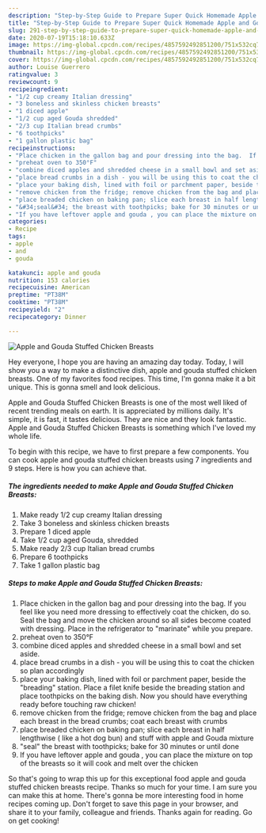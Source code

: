 ```yaml
---
description: "Step-by-Step Guide to Prepare Super Quick Homemade Apple and Gouda Stuffed Chicken Breasts"
title: "Step-by-Step Guide to Prepare Super Quick Homemade Apple and Gouda Stuffed Chicken Breasts"
slug: 291-step-by-step-guide-to-prepare-super-quick-homemade-apple-and-gouda-stuffed-chicken-breasts
date: 2020-07-19T15:18:10.633Z
image: https://img-global.cpcdn.com/recipes/4857592492851200/751x532cq70/apple-and-gouda-stuffed-chicken-breasts-recipe-main-photo.jpg
thumbnail: https://img-global.cpcdn.com/recipes/4857592492851200/751x532cq70/apple-and-gouda-stuffed-chicken-breasts-recipe-main-photo.jpg
cover: https://img-global.cpcdn.com/recipes/4857592492851200/751x532cq70/apple-and-gouda-stuffed-chicken-breasts-recipe-main-photo.jpg
author: Louise Guerrero
ratingvalue: 3
reviewcount: 9
recipeingredient:
- "1/2 cup creamy Italian dressing"
- "3 boneless and skinless chicken breasts"
- "1 diced apple"
- "1/2 cup aged Gouda shredded"
- "2/3 cup Italian bread crumbs"
- "6 toothpicks"
- "1 gallon plastic bag"
recipeinstructions:
- "Place chicken in the gallon bag and pour dressing into the bag.  If you feel like you need more dressing to effectively coat the chicken, do so.  Seal the bag and move the chicken around so all sides become coated with dressing.  Place in the refrigerator to &#34;marinate&#34; while you prepare."
- "preheat oven to 350°F"
- "combine diced apples and shredded cheese in a small bowl and set aside."
- "place bread crumbs in a dish - you will be using this to coat the chicken so plan accordingly"
- "place your baking dish, lined with foil or parchment paper, beside the &#34;breading&#34; station.  Place a filet knife beside the breading station and place toothpicks on the baking dish.  Now you should have everything ready before touching raw chicken!"
- "remove chicken from the fridge; remove chicken from the bag and place each breast in the bread crumbs; coat each breast with crumbs"
- "place breaded chicken on baking pan; slice each breast in half lengthwise ( like a hot dog bun) and stuff with apple and Gouda mixture"
- "&#34;seal&#34; the breast with toothpicks; bake for 30 minutes or until done"
- "If you have leftover apple and gouda , you can place the mixture on top of the breasts so it will cook and melt over the chicken"
categories:
- Recipe
tags:
- apple
- and
- gouda

katakunci: apple and gouda 
nutrition: 153 calories
recipecuisine: American
preptime: "PT38M"
cooktime: "PT38M"
recipeyield: "2"
recipecategory: Dinner

---
```



![Apple and Gouda Stuffed Chicken Breasts](https://img-global.cpcdn.com/recipes/4857592492851200/751x532cq70/apple-and-gouda-stuffed-chicken-breasts-recipe-main-photo.jpg)

Hey everyone, I hope you are having an amazing day today. Today, I will show you a way to make a distinctive dish, apple and gouda stuffed chicken breasts. One of my favorites food recipes. This time, I'm gonna make it a bit unique. This is gonna smell and look delicious.

Apple and Gouda Stuffed Chicken Breasts is one of the most well liked of recent trending meals on earth. It is appreciated by millions daily. It's simple, it is fast, it tastes delicious. They are nice and they look fantastic. Apple and Gouda Stuffed Chicken Breasts is something which I've loved my whole life.




To begin with this recipe, we have to first prepare a few components. You can cook apple and gouda stuffed chicken breasts using 7 ingredients and 9 steps. Here is how you can achieve that.

##### The ingredients needed to make Apple and Gouda Stuffed Chicken Breasts:

1. Make ready 1/2 cup creamy Italian dressing
1. Take 3 boneless and skinless chicken breasts
1. Prepare 1 diced apple
1. Take 1/2 cup aged Gouda, shredded
1. Make ready 2/3 cup Italian bread crumbs
1. Prepare 6 toothpicks
1. Take 1 gallon plastic bag




##### Steps to make Apple and Gouda Stuffed Chicken Breasts:

1. Place chicken in the gallon bag and pour dressing into the bag.  If you feel like you need more dressing to effectively coat the chicken, do so.  Seal the bag and move the chicken around so all sides become coated with dressing.  Place in the refrigerator to &#34;marinate&#34; while you prepare.
1. preheat oven to 350°F
1. combine diced apples and shredded cheese in a small bowl and set aside.
1. place bread crumbs in a dish - you will be using this to coat the chicken so plan accordingly
1. place your baking dish, lined with foil or parchment paper, beside the &#34;breading&#34; station.  Place a filet knife beside the breading station and place toothpicks on the baking dish.  Now you should have everything ready before touching raw chicken!
1. remove chicken from the fridge; remove chicken from the bag and place each breast in the bread crumbs; coat each breast with crumbs
1. place breaded chicken on baking pan; slice each breast in half lengthwise ( like a hot dog bun) and stuff with apple and Gouda mixture
1. &#34;seal&#34; the breast with toothpicks; bake for 30 minutes or until done
1. If you have leftover apple and gouda , you can place the mixture on top of the breasts so it will cook and melt over the chicken




So that's going to wrap this up for this exceptional food apple and gouda stuffed chicken breasts recipe. Thanks so much for your time. I am sure you can make this at home. There's gonna be more interesting food in home recipes coming up. Don't forget to save this page in your browser, and share it to your family, colleague and friends. Thanks again for reading. Go on get cooking!
